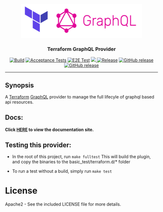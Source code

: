 <p align="center">
  <img src="assets/icon.png" alt="graphql provider" width="400"/>

  <h3 align="center">Terraform GraphQL Provider</h3>

  <p align="center">
    <a href="https://github.com/sullivtr/terraform-provider-graphql/actions?query=workflow%3Abuild"><img alt="Build" src="https://github.com/sullivtr/terraform-provider-graphql/workflows/build/badge.svg"></a>
    <a href="https://github.com/sullivtr/terraform-provider-graphql/actions?query=workflow%3A%22acceptance+tests%22"><img alt="Acceptance Tests" src="https://github.com/sullivtr/terraform-provider-graphql/workflows/acceptance%20tests/badge.svg"></a>
    <a href="https://github.com/sullivtr/terraform-provider-graphql/actions?query=workflow%3A%22e2e+tests%22"><img alt="E2E Test" src="https://github.com/sullivtr/terraform-provider-graphql/workflows/e2e%20tests/badge.svg"></a>
    <a href="https://codecov.io/gh/sullivtr/terraform-provider-graphql">
      <img src="https://codecov.io/gh/sullivtr/terraform-provider-graphql/branch/master/graph/badge.svg" />
    </a>
    <a href="https://github.com/sullivtr/terraform-provider-graphql/releases/latest"><img alt="Release" src="https://img.shields.io/github/v/release/sullivtr/terraform-provider-graphql"></a>
    <a href="https://img.shields.io/github/downloads/sullivtr/terraform-provider-graphql/total?color=orange"><img alt="GitHub release" src="https://img.shields.io/github/downloads/sullivtr/terraform-provider-graphql/total?color=orange"></a>
    <a href="https://img.shields.io/github/last-commit/sullivtr/terraform-provider-graphql?color=ff69b4"><img alt="GitHub release" src="https://img.shields.io/github/last-commit/sullivtr/terraform-provider-graphql?color=ff69b4"></a>
  </p>
</p>

---

## Synopsis

A [Terraform](https://terraform.io) [GraphQL](https://graphql.org/) provider to manage the full lifecyle of graphql based api resources. 
  
## Docs:

#### Click [HERE](https://sullivtr.github.io/terraform-provider-graphql) to view the documentation site.

## Testing this provider:
- In the root of this project, run `make fulltest`
  This will build the plugin, and copy the binaries to the basic_test/terraform.d/* folder

- To run a test without a build, simply run `make test`
   
# License

Apache2 - See the included LICENSE file for more details.


